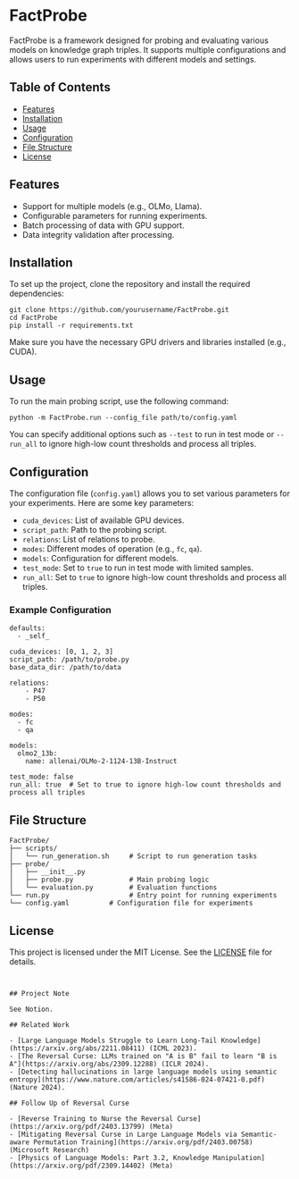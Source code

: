 # FactProbe


FactProbe is a framework designed for probing and evaluating various models on knowledge graph triples. It supports multiple configurations and allows users to run experiments with different models and settings.

## Table of Contents

- [Features](#features)
- [Installation](#installation)
- [Usage](#usage)
- [Configuration](#configuration)
- [File Structure](#file-structure)
- [License](#license)

## Features

- Support for multiple models (e.g., OLMo, Llama).
- Configurable parameters for running experiments.
- Batch processing of data with GPU support.
- Data integrity validation after processing.

## Installation

To set up the project, clone the repository and install the required dependencies:

```
git clone https://github.com/yourusername/FactProbe.git
cd FactProbe
pip install -r requirements.txt
```

Make sure you have the necessary GPU drivers and libraries installed (e.g., CUDA).

## Usage

To run the main probing script, use the following command:

```
python -m FactProbe.run --config_file path/to/config.yaml
```

You can specify additional options such as `--test` to run in test mode or `--run_all` to ignore high-low count thresholds and process all triples.

## Configuration

The configuration file (`config.yaml`) allows you to set various parameters for your experiments. Here are some key parameters:

- `cuda_devices`: List of available GPU devices.
- `script_path`: Path to the probing script.
- `relations`: List of relations to probe.
- `modes`: Different modes of operation (e.g., `fc`, `qa`).
- `models`: Configuration for different models.
- `test_mode`: Set to `true` to run in test mode with limited samples.
- `run_all`: Set to `true` to ignore high-low count thresholds and process all triples.

### Example Configuration
```
defaults:
  - _self_

cuda_devices: [0, 1, 2, 3]
script_path: /path/to/probe.py
base_data_dir: /path/to/data

relations:
    - P47
    - P50

modes:
  - fc
  - qa

models:
  olmo2_13b:
    name: allenai/OLMo-2-1124-13B-Instruct

test_mode: false
run_all: true  # Set to true to ignore high-low count thresholds and process all triples
```

## File Structure

```
FactProbe/
├── scripts/
│   └── run_generation.sh     # Script to run generation tasks
├── probe/
│   ├── __init__.py
│   ├── probe.py              # Main probing logic
│   └── evaluation.py         # Evaluation functions
└── run.py                    # Entry point for running experiments
└── config.yaml          # Configuration file for experiments
```

## License

This project is licensed under the MIT License. See the [LICENSE](LICENSE) file for details.
```


## Project Note

See Notion.

## Related Work

- [Large Language Models Struggle to Learn Long-Tail Knowledge](https://arxiv.org/abs/2211.08411) (ICML 2023).
- [The Reversal Curse: LLMs trained on "A is B" fail to learn "B is A"](https://arxiv.org/abs/2309.12288) (ICLR 2024).
- [Detecting hallucinations in large language models using semantic entropy](https://www.nature.com/articles/s41586-024-07421-0.pdf) (Nature 2024).

## Follow Up of Reversal Curse

- [Reverse Training to Nurse the Reversal Curse](https://arxiv.org/pdf/2403.13799) (Meta)
- [Mitigating Reversal Curse in Large Language Models via Semantic-aware Permutation Training](https://arxiv.org/pdf/2403.00758) (Microsoft Research)
- [Physics of Language Models: Part 3.2, Knowledge Manipulation](https://arxiv.org/pdf/2309.14402) (Meta)
